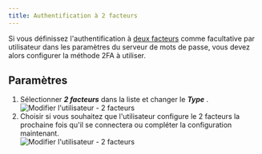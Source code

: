 ```yaml
---
title: Authentification à 2 facteurs
---
```

Si vous définissez l'authentification à [deux facteurs](/fr/server/web-interface/administration/configuration/server-settings/security/two-factor/) comme facultative par utilisateur dans les paramètres du serveur de mots de passe, vous devez alors configurer la méthode 2FA à utiliser. 

## Paramètres 

1. Sélectionner ***2 facteurs*** dans la liste et changer le ***Type*** .  
![Modifier l'utilisateur - 2 facteurs](https://webdevolutions.azureedge.net/docs/fr/server/ServerOp7003.png) 
1. Choisir si vous souhaitez que l'utilisateur configure le 2 facteurs la prochaine fois qu'il se connectera ou compléter la configuration maintenant.  
![Modifier l'utilisateur - 2 facteurs](https://webdevolutions.azureedge.net/docs/fr/server/ServerOp7004.png) 
